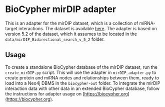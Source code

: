 # BioCypher mirDIP adapter
This is an adapter for the mirDIP dataset, which is a collection of miRNA-target
interactions. The dataset is available 
[here](https://ophid.utoronto.ca/mirDIP/download.jsp). The adapter is based on
version 5.2 of the dataset, which it assumes to be located in the
`data/mirDIP_Bidirectional_search_v_5_2` folder.

## Usage
To create a standalone BioCypher database of the mirDIP dataset, run the 
`create_mirDIP.py` script. This will use the adapter in `mirDIP_adapter.py` to
create protein and miRNA nodes and relationships between them, ready to load
into a Neo4j DBMS in the `biocypher-out` folder. To integrate the mirDIP
interaction data with other data in an extended BioCypher database, follow the
instructions for adapter usage on
[https://biocypher.org](https://biocypher.org).

